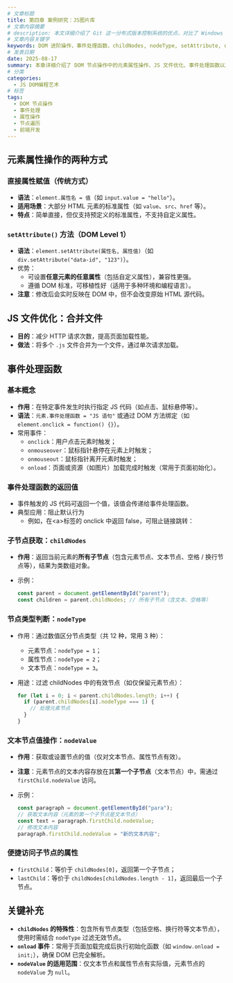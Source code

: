 ```yaml
---
# 文章标题
title: 第四章 案例研究：JS图片库
# 文章内容摘要
# description: 本文详细介绍了 Git 这一分布式版本控制系统的优点，对比了 Windows 与 macOS/Linux 系统下的常用命令，讲解了 vim 操作模式及常用命令，还阐述了 Git 的基本配置、特定项目配置和命令缩写设置等内容。
# 文章内容关键字
keywords: DOM 进阶操作，事件处理函数，childNodes, nodeType, setAttribute, onload 事件，节点遍历
# 发表日期
date: 2025-08-17
summary: 本章详细介绍了 DOM 节点操作中的元素属性操作、JS 文件优化、事件处理函数以及节点遍历等内容。
# 分类
categories:
  - JS DOM编程艺术
# 标签
tags:
  - DOM 节点操作
  - 事件处理
  - 属性操作
  - 节点遍历
  - 前端开发
---
```


## 元素属性操作的两种方式

### 直接属性赋值（传统方式）

- **语法**：`element.属性名 = 值`（如 `input.value = "hello"`）。
- **适用场景**：大部分 HTML 元素的标准属性（如 `value`、`src`、`href` 等）。
- **特点**：简单直接，但仅支持预定义的标准属性，不支持自定义属性。

### `setAttribute()` 方法（DOM Level 1）

- **语法**：`element.setAttribute(属性名, 属性值)`（如 `div.setAttribute("data-id", "123")`）。
- 优势：
  - 可设置**任意元素的任意属性**（包括自定义属性），兼容性更强。
  - 遵循 DOM 标准，可移植性好（适用于多种环境和编程语言）。
- **注意**：修改后会实时反映在 DOM 中，但不会改变原始 HTML 源代码。

## JS 文件优化：合并文件

- **目的**：减少 HTTP 请求次数，提高页面加载性能。
- **做法**：将多个 `.js` 文件合并为一个文件，通过单次请求加载。

## 事件处理函数

### 基本概念

- **作用**：在特定事件发生时执行指定 JS 代码（如点击、鼠标悬停等）。
- **语法**：`元素.事件处理函数 = "JS 语句"` 或通过 DOM 方法绑定（如 `element.onclick = function() {}`）。
- 常用事件：
  - `onclick`：用户点击元素时触发；
  - `onmouseover`：鼠标指针悬停在元素上时触发；
  - `onmouseout`：鼠标指针离开元素时触发；
  - `onload`：页面或资源（如图片）加载完成时触发（常用于页面初始化）。

### 事件处理函数的返回值

- 事件触发的 JS 代码可返回一个值，该值会传递给事件处理函数。
- 典型应用：阻止默认行为
  - 例如，在\<a\>标签的 onclick 中返回 false，可阻止链接跳转：

### 子节点获取：`childNodes`

- **作用**：返回当前元素的**所有子节点**（包含元素节点、文本节点、空格 / 换行节点等），结果为类数组对象。

- 示例：

  ```js
  const parent = document.getElementById("parent");
  const children = parent.childNodes; // 所有子节点（含文本、空格等）
  ```

### 节点类型判断：`nodeType`

- 作用：通过数值区分节点类型（共 12 种，常用 3 种）：

  - 元素节点：`nodeType = 1`；
  - 属性节点：`nodeType = 2`；
  - 文本节点：`nodeType = 3`。

- 用途：过滤 childNodes 中的有效节点（如仅保留元素节点）：

  ```js
  for (let i = 0; i < parent.childNodes.length; i++) {
    if (parent.childNodes[i].nodeType === 1) {
      // 处理元素节点
    }
  }
  ```

### 文本节点值操作：`nodeValue`

- **作用**：获取或设置节点的值（仅对文本节点、属性节点有效）。

- **注意**：元素节点的文本内容存放在其**第一个子节点**（文本节点）中，需通过 `firstChild.nodeValue` 访问。

- 示例：

  ```js
  const paragraph = document.getElementById("para");
  // 获取文本内容（元素的第一个子节点是文本节点）
  const text = paragraph.firstChild.nodeValue;
  // 修改文本内容
  paragraph.firstChild.nodeValue = "新的文本内容";
  ```

### 便捷访问子节点的属性

- `firstChild`：等价于 `childNodes[0]`，返回第一个子节点；
- `lastChild`：等价于 `childNodes[childNodes.length - 1]`，返回最后一个子节点。

## 关键补充

- **`childNodes` 的特殊性**：包含所有节点类型（包括空格、换行符等文本节点），使用时需结合 `nodeType` 过滤无效节点。
- **`onload` 事件**：常用于页面加载完成后执行初始化函数（如 `window.onload = init;`），确保 DOM 已完全解析。
- **`nodeValue` 的适用范围**：仅文本节点和属性节点有实际值，元素节点的 `nodeValue` 为 `null`。
